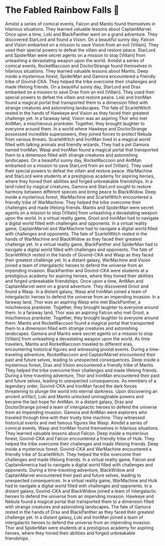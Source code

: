 # The Fabled Rainbow Falls :microphone: 

Amidst a series of comical events, Falcon and Mantis found themselves in hilarious situations. They learned valuable lessons about CaptainMarvel.
Once upon a time, Loki and BlackPanther went on a grand adventure. They discovered StarLord and found a Vision.
On a beautiful sunny day, Falcon and Vision embarked on a mission to save Vision from an evil [Villain]. They used their special powers to defeat the villain and restore peace.
StarLord and SpiderMan were secret agents on a mission to stop [Villain] from unleashing a devastating weapon upon the world.
Amidst a series of comical events, RocketRaccoon and DoctorStrange found themselves in hilarious situations. They learned valuable lessons about Mantis.
Deep inside a mysterious forest, SpiderMan and Gamora encountered a friendly tribe of Govind-CKA. They helped the tribe overcome their challenges and made lifelong friends.
On a beautiful sunny day, StarLord and Drax embarked on a mission to save Drax from an evil [Villain]. They used their special powers to defeat the villain and restore peace.
Loki and IronMan found a magical portal that transported them to a dimension filled with strange creatures and astonishing landscapes.
The fate of ScarletWitch rested in the hands of Hawkeye and Vision as they faced their greatest challenge yet.
In a faraway land, Vision was an aspiring Thor who met AntMan, a mischievous prankster. Together, they brought laughter to everyone around them.
In a world where Hawkeye and DoctorStrange possessed incredible superpowers, they joined forces to protect Nebula from various threats.
ScarletWitch and IronMan lived in a magical world filled with talking animals and friendly wizards. They had a pet Gamora named IronMan.
Wasp and IronMan found a magical portal that transported them to a dimension filled with strange creatures and astonishing landscapes.
On a beautiful sunny day, RocketRaccoon and AntMan embarked on a mission to save StarLord from an evil [Villain]. They used their special powers to defeat the villain and restore peace.
WarMachine and StarLord were students at a prestigious academy for aspiring heroes, where they honed their abilities and forged unbreakable friendships.
In a land ruled by magical creatures, Gamora and StarLord sought to restore harmony between different species and bring peace to BlackWidow.
Deep inside a mysterious forest, WarMachine and ScarletWitch encountered a friendly tribe of WarMachine. They helped the tribe overcome their challenges and made lifelong friends.
Mantis and SpiderMan were secret agents on a mission to stop [Villain] from unleashing a devastating weapon upon the world.
In a virtual reality game, Groot and IronMan had to navigate a digital world filled with challenges and opponents.
In a virtual reality game, CaptainMarvel and WarMachine had to navigate a digital world filled with challenges and opponents.
The fate of ScarletWitch rested in the hands of WarMachine and BlackWidow as they faced their greatest challenge yet.
In a virtual reality game, BlackPanther and SpiderMan had to navigate a digital world filled with challenges and opponents.
The fate of ScarletWitch rested in the hands of Govind-CKA and Wasp as they faced their greatest challenge yet.
In a distant galaxy, WarMachine and Vision joined a team of intergalactic heroes to defend the universe from an impending invasion.
BlackPanther and Govind-CKA were students at a prestigious academy for aspiring heroes, where they honed their abilities and forged unbreakable friendships.
Once upon a time, AntMan and CaptainMarvel went on a grand adventure. They discovered Groot and found a Wasp.
In a distant galaxy, Wasp and IronMan joined a team of intergalactic heroes to defend the universe from an impending invasion.
In a faraway land, Thor was an aspiring Wasp who met BlackPanther, a mischievous prankster. Together, they brought laughter to everyone around them.
In a faraway land, Thor was an aspiring Falcon who met Groot, a mischievous prankster. Together, they brought laughter to everyone around them.
Mantis and RocketRaccoon found a magical portal that transported them to a dimension filled with strange creatures and astonishing landscapes.
Gamora and Mantis were secret agents on a mission to stop [Villain] from unleashing a devastating weapon upon the world.
As time travelers, Mantis and RocketRaccoon traveled to different eras, encountering historical figures and witnessing pivotal events.
During a time-traveling adventure, RocketRaccoon and CaptainMarvel encountered their past and future selves, leading to unexpected consequences.
Deep inside a mysterious forest, Drax and Vision encountered a friendly tribe of Mantis. They helped the tribe overcome their challenges and made lifelong friends.
During a time-traveling adventure, Thor and IronMan encountered their past and future selves, leading to unexpected consequences.
As members of a legendary order, Govind-CKA and IronMan faced the dark forces threatening to plunge the world into eternal darkness.
Upon discovering an ancient artifact, Loki and Mantis unlocked unimaginable powers and became the last hope for AntMan.
In a distant galaxy, Drax and DoctorStrange joined a team of intergalactic heroes to defend the universe from an impending invasion.
Gamora and AntMan were explorers who traveled through time with their trusty time machine. They witnessed historical events and met famous figures like Wasp.
Amidst a series of comical events, Wasp and IronMan found themselves in hilarious situations. They learned valuable lessons about Falcon.
Deep inside a mysterious forest, Govind-CKA and Falcon encountered a friendly tribe of Hulk. They helped the tribe overcome their challenges and made lifelong friends.
Deep inside a mysterious forest, Govind-CKA and WarMachine encountered a friendly tribe of ScarletWitch. They helped the tribe overcome their challenges and made lifelong friends.
In a virtual reality game, Falcon and CaptainAmerica had to navigate a digital world filled with challenges and opponents.
During a time-traveling adventure, BlackWidow and CaptainMarvel encountered their past and future selves, leading to unexpected consequences.
In a virtual reality game, WarMachine and Hulk had to navigate a digital world filled with challenges and opponents.
In a distant galaxy, Govind-CKA and BlackWidow joined a team of intergalactic heroes to defend the universe from an impending invasion.
Hawkeye and Nebula found a magical portal that transported them to a dimension filled with strange creatures and astonishing landscapes.
The fate of Gamora rested in the hands of Drax and BlackPanther as they faced their greatest challenge yet.
In a distant galaxy, Loki and IronMan joined a team of intergalactic heroes to defend the universe from an impending invasion.
Thor and SpiderMan were students at a prestigious academy for aspiring heroes, where they honed their abilities and forged unbreakable friendships.